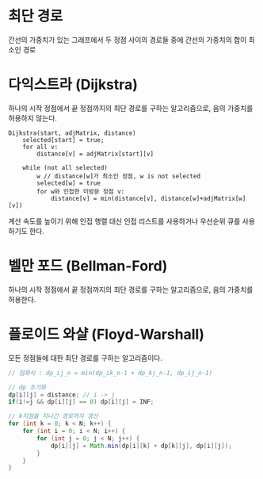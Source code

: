 # 최단 경로

간선의 가중치가 있는 그래프에서 두 정점 사이의 경로들 중에 간선의 가중치의 합이 최소인 경로



# 다익스트라 (Dijkstra)

하나의 시작 정점에서 끝 정점까지의 최단 경로를 구하는 알고리즘으로, 음의 가중치를 허용하지 않는다.

```
Dijkstra(start, adjMatrix, distance)
	selected[start] = true;
	for all v:
		distance[v] = adjMatrix[start][v]
	
	while (not all selected)
		w // distance[w]가 최소인 정점, w is not selected
        selected[w] = true
        for w와 인접한 미방문 정점 v:
        	distance[v] = min(distance[v], distance[w]+adjMatrix[w][v])
```



계산 속도를 높이기 위해 인접 행렬 대신 인접 리스트를 사용하거나 우선순위 큐를 사용하기도 한다.





# 벨만 포드 (Bellman-Ford)

하나의 시작 정점에서 끝 정점까지의 최단 경로를 구하는 알고리즘으로, 음의 가중치를 허용한다.



# 플로이드 와샬 (Floyd-Warshall)

모든 정점들에 대한 최단 경로를 구하는 알고리즘이다.



```java
// 점화식 : dp_ij_n = min(dp_ik_n-1 + dp_kj_n-1, dp_ij_n-1)

// dp 초기화
dp[i][j] = distance; // i -> j
if(i!=j && dp[i][j] == 0) dp[i][j] = INF;

// k지점을 지나간 경로까지 갱신
for (int k = 0; k < N; k++) {
    for (int i = 0; i < N; i++) {
        for (int j = 0; j < N; j++) {
            dp[i][j] = Math.min(dp[i][k] + dp[k][j], dp[i][j]);
        }
    }
}

```

